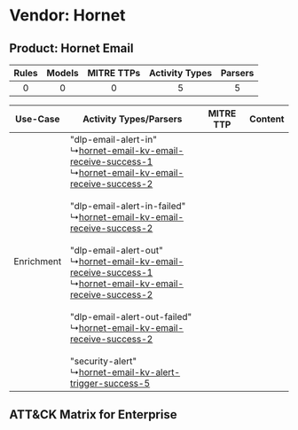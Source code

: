 Vendor: Hornet
==============
Product: Hornet Email
---------------------
| Rules | Models | MITRE TTPs | Activity Types | Parsers |
|:-----:|:------:|:----------:|:--------------:|:-------:|
|   0   |   0    |     0      |       5        |    5    |

|  Use-Case  | Activity Types/Parsers    | MITRE TTP | Content    |
|:----------:| ---- | --------- | ---- |
| Enrichment |  "dlp-email-alert-in"<br> ↳[hornet-email-kv-email-receive-success-1](Ps/pC_hornetemailkvemailreceivesuccess1.md)<br> ↳[hornet-email-kv-email-receive-success-2](Ps/pC_hornetemailkvemailreceivesuccess2.md)<br><br> "dlp-email-alert-in-failed"<br> ↳[hornet-email-kv-email-receive-success-2](Ps/pC_hornetemailkvemailreceivesuccess2.md)<br><br> "dlp-email-alert-out"<br> ↳[hornet-email-kv-email-receive-success-1](Ps/pC_hornetemailkvemailreceivesuccess1.md)<br> ↳[hornet-email-kv-email-receive-success-2](Ps/pC_hornetemailkvemailreceivesuccess2.md)<br><br> "dlp-email-alert-out-failed"<br> ↳[hornet-email-kv-email-receive-success-2](Ps/pC_hornetemailkvemailreceivesuccess2.md)<br><br> "security-alert"<br> ↳[hornet-email-kv-alert-trigger-success-5](Ps/pC_hornetemailkvalerttriggersuccess5.md)<br> |    | [](RM/r_m_hornet_hornet_email_Enrichment.md) |

ATT&CK Matrix for Enterprise
----------------------------
